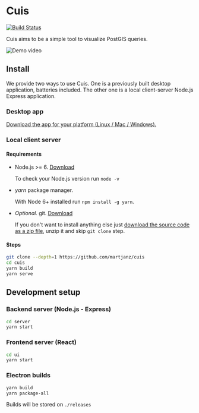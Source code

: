 # Cuis

[![Build Status](https://travis-ci.org/martjanz/cuis.svg?branch=master)](https://travis-ci.org/martjanz/cuis)

Cuis aims to be a simple tool to visualize PostGIS queries.

![Demo video](resources/demo.gif)

## Install

We provide two ways to use Cuis. One is a previously built desktop application,
batteries included. The other one is a local client-server Node.js Express
application.

### Desktop app

[Download the app for your platform (Linux / Mac / Windows).](https://github.com/martjanz/cuis/releases)

### Local client server

#### Requirements

* Node.js >= 6. [Download](https://nodejs.org/)

  To check your Node.js version run `node -v`

* _yarn_ package manager.

  With Node 6+ installed run `npm install -g yarn`.

* _Optional._ git. [Download](https://git-scm.com/)

  If you don't want to install anything else just
  [download the source code as a zip file](https://github.com/martjanz/cuis/archive/master.zip),
  unzip it and skip `git clone` step.

#### Steps

```bash
git clone --depth=1 https://github.com/martjanz/cuis
cd cuis
yarn build
yarn serve
```

## Development setup

### Backend server (Node.js - Express)

```bash
cd server
yarn start
```

### Frontend server (React)

```bash
cd ui
yarn start
```

### Electron builds

```bash
yarn build
yarn package-all
```

Builds will be stored on `./releases`
